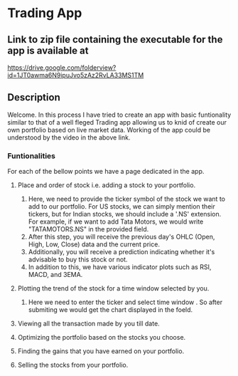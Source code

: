 # Trading App


## Link to zip file containing the executable for the app is available at
https://drive.google.com/folderview?id=1JT0awma6N9ipuJvo5zAz2RvLA33MS1TM


## Description
Welcome. In this process I have tried to create an app with basic funtionality similar to that of a well fleged Trading app allowing us to knid of create our own portfolio based on live market data. Working of the app could be understood by the video in the above link.

### Funtionalities
For each of the bellow points we have a page dedicated in the app.
1. Place and order of stock i.e. adding a stock to your portfolio.
    1. Here, we need to provide the ticker symbol of the stock we want to add to our portfolio. For US stocks, we can simply mention their tickers, but for Indian stocks, we should include a '.NS' extension. For example, if we want to add Tata Motors, we would write "TATAMOTORS.NS" in the provided field.
    2. After this step, you will receive the previous day's OHLC (Open, High, Low, Close) data and the current price.
    3. Additionally, you will receive a prediction indicating whether it's advisable to buy this stock or not.
    4. In addition to this, we have various indicator plots such as RSI, MACD, and 3EMA.


2. Plotting the trend of the stock for a time window selected by you.
   1. Here we need to enter the ticker and select time window . So after submiting we would get the chart displayed in the foeld.
4. Viewing all the transaction made by you till date.
5. Optimizing the portfolio based on the stocks you choose.
6. Finding the gains that you have earned on your portfolio.
7. Selling the stocks from your portfolio.

